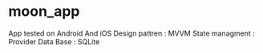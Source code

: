# moon_app
App tested on Android And iOS
Design pattren : MVVM
State managment : Provider
Data Base : SQLite

